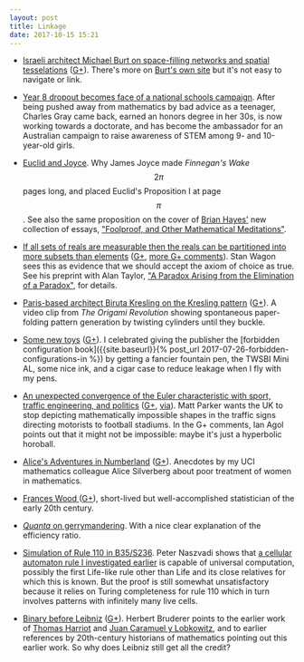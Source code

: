 ```yaml
---
layout: post
title: Linkage
date: 2017-10-15 15:21
---
```

* [Israeli architect Michael Burt on space-filling networks and spatial tesselations](https://gilkalai.wordpress.com/2017/10/01/the-world-of-michael-burt-when-architecture-mathematics-and-art-meet/) ([G+](https://web.archive.org/web/20190217012505/https://plus.google.com/100003628603413742554/posts/AQuvAyrtiJU)). There's more on [Burt's own site](http://www.professormichaelburt.com/mburt/) but it's not easy to navigate or link.

* [Year 8 dropout becomes face of a national schools campaign](http://www.smh.com.au/national/education/year-8-dropout-becomes-face-of-a-national-schools-campaign-20170601-gwhz7h.html). After being pushed away from mathematics by bad advice as a teenager, Charles Gray came back, earned an honors degree in her 30s, is now working towards a doctorate, and has become the ambassador for an Australian campaign to raise awareness of STEM among 9- and 10-year-old girls.

* [Euclid and Joyce](https://joycegeek.com/tag/euclid/). Why James Joyce made _Finnegan's Wake_ $$2\pi$$ pages long, and placed Euclid's Proposition I at page $$\pi$$. See also the same proposition on the cover of [Brian Hayes'](http://bit-player.org/) new collection of essays, ["Foolproof, and Other Mathematical Meditations"](https://mitpress.mit.edu/books/foolproof-and-other-mathematical-meditations).

* [If all sets of reals are measurable then the reals can be partitioned into more subsets than elements](http://www.cambridgeblog.org/2017/04/it-is-best-to-accept-the-banach-tarski-paradox/) ([G+](https://web.archive.org/web/20190217012149/https://plus.google.com/100003628603413742554/posts/Rwp94dxXp6j), [more G+ comments](https://www.ics.uci.edu/~eppstein/gplus/20171005-Rwp94dxXp6j.html)). Stan Wagon sees this as evidence that we should accept the axiom of choice as true. See his preprint with Alan Taylor, ["A Paradox Arising from the Elimination of a Paradox"](http://stanwagon.com/public/TheDivisionParadoxTaylorWagon.pdf), for details.

* [Paris-based architect Biruta Kresling on the Kresling pattern](http://thekidshouldseethis.com/post/the-kresling-pattern-and-our-origami-world) ([G+](https://web.archive.org/web/20190217012100/https://plus.google.com/100003628603413742554/posts/Pw3qUufX7Vc)). A video clip from _The Origami Revolution_ showing spontaneous paper-folding pattern generation by twisting cylinders until they buckle.

* [Some new toys](http://www.ics.uci.edu/~eppstein/pix/twsbi/) ([G+](https://web.archive.org/web/20190217011844/https://plus.google.com/100003628603413742554/posts/LjtzWUcCQ5C)). I celebrated giving the publisher the [forbidden configuration book]({{site.baseurl}}{% post_url 2017-07-26-forbidden-configurations-in %}) by getting a fancier fountain pen, the TWSBI Mini AL, some nice ink, and a cigar case to reduce leakage when I fly with my pens.

* [An unexpected convergence of the Euler characteristic with sport, traffic engineering, and politics](https://www.youtube.com/watch?v=btPqKAGyajM) ([G+](https://web.archive.org/web/20190217011732/https://plus.google.com/100003628603413742554/posts/ScFTEhPybLi), [via](http://aperiodical.com/2017/10/petition-to-update-uk-traffic-signs-to-use-a-geometrically-plausible-football/)). Matt Parker wants the UK to stop depicting mathematically impossible shapes in the traffic signs directing motorists to football stadiums. In the G+ comments, Ian Agol points out that it might not be impossible: maybe it's just a hyperbolic horoball.

* [Alice's Adventures in Numberland](https://www.math.uci.edu/~asilverb/Adventures.html) ([G+](https://web.archive.org/web/20190217011705/https://plus.google.com/100003628603413742554/posts/4737qapXHRC)). Anecdotes by my UCI mathematics colleague Alice Silverberg about poor treatment of women in mathematics.

* [Frances Wood ](https://www.significancemagazine.com/science/563-the-remarkable-life-of-frances-wood) ([G+](https://web.archive.org/web/20190217011404/https://plus.google.com/100003628603413742554/posts/QUEwR7oKk2x)), short-lived but well-accomplished statistician of the early 20th century.

* [_Quanta_ on gerrymandering](https://www.quantamagazine.org/the-math-behind-gerrymandering-and-wasted-votes-20171012). With a nice clear explanation of the efficiency ratio.

* [Simulation of Rule 110 in B35/S236](http://conwaylife.com/forums/viewtopic.php?f=11&t=2597#p52043). Peter Naszvadi shows that [a cellular automaton rule I investigated earlier](http://www.ics.uci.edu/~eppstein/ca/b35s236/) is capable of universal computation, possibly the first Life-like rule other than Life and its close relatives for which this is known. But the proof is still somewhat unsatisfactory because it relies on Turing completeness for rule 110 which in turn involves patterns with infinitely many live cells.

* [Binary before Leibniz](https://cacm.acm.org/blogs/blog-cacm/221749-the-binary-system-was-created-long-before-leibniz/fulltext) ([G+](https://web.archive.org/web/20190217011227/https://plus.google.com/100003628603413742554/posts/d6h5haHB8FH)). Herbert Bruderer points to the earlier work of [Thomas Harriot](https://en.wikipedia.org/wiki/Thomas_Harriot) and [Juan Caramuel y Lobkowitz](https://en.wikipedia.org/wiki/Juan_Caramuel_y_Lobkowitz), and to earlier references by 20th-century historians of mathematics pointing out this earlier work. So why does Leibniz still get all the credit?